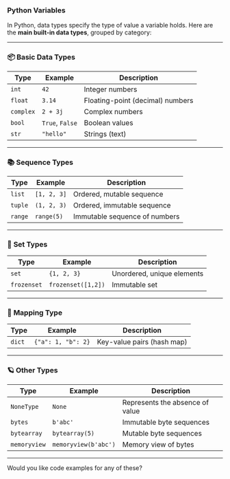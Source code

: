 ### Python Variables

In Python, data types specify the type of value a variable holds. Here are the **main built-in data types**, grouped by category:

---

### 📦 **Basic Data Types**

| Type      | Example         | Description                      |
| --------- | --------------- | -------------------------------- |
| `int`     | `42`            | Integer numbers                  |
| `float`   | `3.14`          | Floating-point (decimal) numbers |
| `complex` | `2 + 3j`        | Complex numbers                  |
| `bool`    | `True`, `False` | Boolean values                   |
| `str`     | `"hello"`       | Strings (text)                   |

---

### 📚 **Sequence Types**

| Type    | Example     | Description                   |
| ------- | ----------- | ----------------------------- |
| `list`  | `[1, 2, 3]` | Ordered, mutable sequence     |
| `tuple` | `(1, 2, 3)` | Ordered, immutable sequence   |
| `range` | `range(5)`  | Immutable sequence of numbers |

---

### 🧱 **Set Types**

| Type        | Example            | Description                |
| ----------- | ------------------ | -------------------------- |
| `set`       | `{1, 2, 3}`        | Unordered, unique elements |
| `frozenset` | `frozenset([1,2])` | Immutable set              |

---

### 📒 **Mapping Type**

| Type   | Example            | Description                |
| ------ | ------------------ | -------------------------- |
| `dict` | `{"a": 1, "b": 2}` | Key-value pairs (hash map) |

---

### 🪐 **Other Types**

| Type         | Example              | Description                     |
| ------------ | -------------------- | ------------------------------- |
| `NoneType`   | `None`               | Represents the absence of value |
| `bytes`      | `b'abc'`             | Immutable byte sequences        |
| `bytearray`  | `bytearray(5)`       | Mutable byte sequences          |
| `memoryview` | `memoryview(b'abc')` | Memory view of bytes            |

---

Would you like code examples for any of these?
